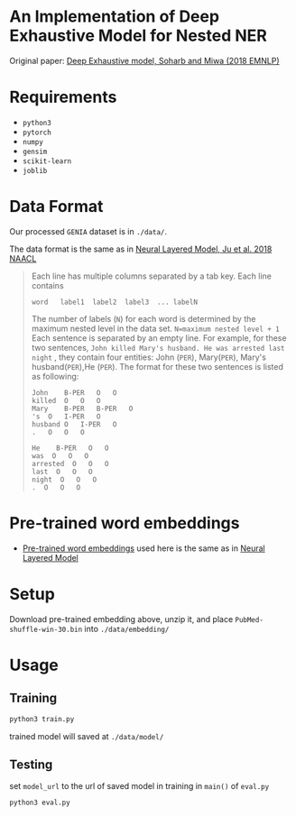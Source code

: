 # An Implementation of Deep Exhaustive Model for Nested NER

Original paper: [Deep Exhaustive model, Soharb and Miwa (2018 EMNLP)](http://aclweb.org/anthology/D18-1309)

# Requirements
* `python3`
* `pytorch`
* `numpy`
* `gensim`
* `scikit-learn`
* `joblib`

# Data Format
Our processed `GENIA` dataset is in `./data/`.

The data format is the same as in [Neural Layered Model, Ju et al. 2018 NAACL](https://github.com/meizhiju/layered-bilstm-crf) 
>Each line has multiple columns separated by a tab key. 
>Each line contains
>```
>word	label1	label2	label3	...	labelN
>```
>The number of labels (`N`) for each word is determined by the maximum nested level in the data set. `N=maximum nested level + 1`
>Each sentence is separated by an empty line.
>For example, for these two sentences, `John killed Mary's husband. He was arrested last night` , they contain four entities: John (`PER`), Mary(`PER`), Mary's husband(`PER`),He (`PER`).
>The format for these two sentences is listed as following:
>```
>John    B-PER   O   O
>killed  O   O   O
>Mary    B-PER   B-PER   O
>'s  O   I-PER   O
>husband O   I-PER   O
>.   O   O   O
>
>He    B-PER   O   O
>was  O   O   O
>arrested  O   O   O
>last  O   O   O
>night  O   O   O
>.  O   O   O
>```

# Pre-trained word embeddings
* [Pre-trained word embeddings](https://drive.google.com/open?id=0BzMCqpcgEJgiUWs0ZnU0NlFTam8) used here is the same as in [Neural Layered Model](https://github.com/meizhiju/layered-bilstm-crf) 

# Setup
Download pre-trained embedding above, unzip it, and place `PubMed-shuffle-win-30.bin` into `./data/embedding/`

# Usage
## Training

```sh
python3 train.py
```
trained model will saved at `./data/model/`
## Testing
 set `model_url` to the url of saved model in training in `main()` of `eval.py`
```sh
python3 eval.py
```

